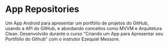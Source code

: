 # App Repositories
Um App Android para apresentar um portfólio de projetos do GitHub, usando a API do GitHub, e abordando conceitos como MVVM e Arquitetura Clean. Desenvolvido durante o curso "Criando um App para Apresentar seu Portifólio do Github" com o instrutor Ezequiel Messore.
